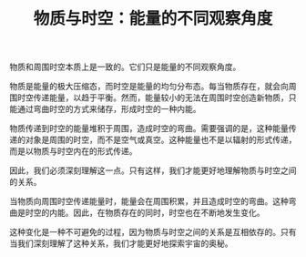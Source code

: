 ﻿---
title: "物质与时空：能量的不同观察角度"
categories: 
  - 物理
tags:
  - 物质
  - 能量
  - 时空
  - 引力
header:
  overlay_image: /assets/images/物质与时空.jpg
tagline: 物质和时空，硬币的两面    
---
物质和周围时空本质上是一致的。它们只是能量的不同观察角度。

物质是能量的极大压缩态，而时空是能量的均匀分布态。每当物质存在，就会向周围时空传递能量，以趋于平衡。然而，能量较小的无法在周围时空创造新物质，只能通过弯曲时空的方式来储存，形成时空的一种内能。

物质传递到时空的能量堆积于周围，造成时空的弯曲。需要强调的是，这种能量传递的对象是周围的时空，而不是空气或真空。这种能量也不是以辐射的形式传递，而是以物质与时空内在的形式传递。

因此，我们必须深刻理解这一点。只有这样，我们才能更好地理解物质与时空之间的关系。

当物质向周围时空传递能量时，能量会在周围积累，并且造成时空的弯曲。这种弯曲是时空的内能。因此，在物质存在的同时，时空也在不断地发生变化。

这种变化是一种不可避免的过程，因为物质与时空之间的关系是互相依存的。只有当我们深刻理解了这种关系，我们才能更好地探索宇宙的奥秘。
